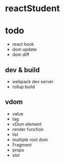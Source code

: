 # reactStudent

# todo

- react hook
- dom update
- dom diff

## dev & build

- webpack dev server
- rollup build

## vdom

- value
- tag
- vDom element
- render function
- list
- multiple root dom
- Fragment
- props
- slot
